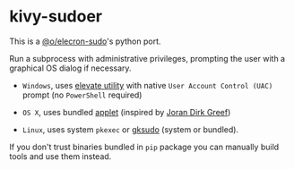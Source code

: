 # kivy-sudoer

This is a [@o/elecron-sudo](https://www.npmjs.com/package/@o/electron-sudo)'s python port.

Run a subprocess with administrative privileges,
prompting the user with a graphical OS dialog if necessary.

- `Windows`, uses [elevate utility](https://github.com/automation-stack/electron-sudo/tree/master/src/vendor/win32) with native `User Account Control (UAC)` prompt (no `PowerShell` required)

- `OS X`, uses bundled [applet](https://github.com/automation-stack/electron-sudo/tree/master/src/bin/applet.app) (inspired by  [Joran Dirk Greef](https://github.com/jorangreef))

- `Linux`, uses system `pkexec` or [gksudo](http://www.nongnu.org/gksu) (system or bundled).


If you don't trust binaries bundled in `pip` package you can manually build tools and use them instead.

